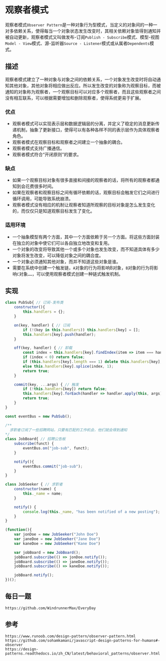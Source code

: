 # 观察者模式
观察者模式`Observer Pattern`是一种对象行为型模式，当定义的对象间的一种一对多依赖关系，使得每当一个对象状态发生改变时，其相关依赖对象皆得到通知并被自动更新，观察者模式又叫做发布-订阅`Publish - Subscribe`模式、模型-视图`Model - View`模式、源-监听器`Source - Listener`模式或从属者`Dependents`模式。

## 描述
观察者模式建立了一种对象与对象之间的依赖关系，一个对象发生改变时将自动通知其他对象，其他对象将相应做出反应。所以发生改变的对象称为观察目标，而被通知的对象称为观察者，一个观察目标可以对应多个观察者，而且这些观察者之间没有相互联系，可以根据需要增加和删除观察者，使得系统更易于扩展。

### 优点
* 观察者模式可以实现表示层和数据逻辑层的分离，并定义了稳定的消息更新传递机制，抽象了更新接口，使得可以有各种各样不同的表示层作为具体观察者角色。
* 观察者模式在观察目标和观察者之间建立一个抽象的耦合。
* 观察者模式支持广播通信。
* 观察者模式符合“开闭原则”的要求。

### 缺点
* 如果一个观察目标对象有很多直接和间接的观察者的话，将所有的观察者都通知到会花费很多时间。
* 如果在观察者和观察目标之间有循环依赖的话，观察目标会触发它们之间进行循环调用，可能导致系统崩溃。
* 观察者模式没有相应的机制让观察者知道所观察的目标对象是怎么发生变化的，而仅仅只是知道观察目标发生了变化。

### 适用环境
* 一个抽象模型有两个方面，其中一个方面依赖于另一个方面。将这些方面封装在独立的对象中使它们可以各自独立地改变和复用。
* 一个对象的改变将导致其他一个或多个对象也发生改变，而不知道具体有多少对象将发生改变，可以降低对象之间的耦合度。
* 一个对象必须通知其他对象，而并不知道这些对象是谁。
* 需要在系统中创建一个触发链，`A`对象的行为将影响B对象，`B`对象的行为将影响`C`对象`……`，可以使用观察者模式创建一种链式触发机制。


## 实现

```javascript
class PubSub{ // 订阅-发布类
    constructor(){
        this.handlers = {};
    }

    on(key, handler) { // 订阅
        if (!(key in this.handlers)) this.handlers[key] = [];
        this.handlers[key].push(handler);
    }

    off(key, handler) { // 卸载
        const index = this.handlers[key].findIndex(item => item === handler);
        if (index < 0) return false;
        if (this.handlers[key].length === 1) delete this.handlers[key];
        else this.handlers[key].splice(index, 1);
        return true;
    }

    commit(key, ...args) { // 触发
        if (!this.handlers[key]) return false;
        this.handlers[key].forEach(handler => handler.apply(this, args));
        return true;
    }
}

const eventBus = new PubSub();

/**
  求职者订阅了一些招聘网站，只要有匹配的工作机会，他们就会得到通知
*/
class JobBoard{ // 招聘公告板
    subscribe(funct) {
        eventBus.on("job-sub", funct);
    }

    notify(){
        eventBus.commit("job-sub");
    }
}

class JobSeeker { // 求职者
    constructor(name) {
        this._name = name;
    }

    notify() {
        console.log(this._name, "has been notified of a new posting");
    }
}

(function(){
    var jonDoe = new JobSeeker("John Doe")
    var janeDoe = new JobSeeker("Jane Doe")
    var kaneDoe = new JobSeeker("Kane Doe")

    var jobBoard = new JobBoard();
    jobBoard.subscribe(() => jonDoe.notify());
    jobBoard.subscribe(() => janeDoe.notify());
    jobBoard.subscribe(() => kaneDoe.notify());

    jobBoard.notify();
})();
```



## 每日一题

```
https://github.com/WindrunnerMax/EveryDay
```

## 参考

```
https://www.runoob.com/design-pattern/observer-pattern.html
https://github.com/sohamkamani/javascript-design-patterns-for-humans#-observer
https://design-patterns.readthedocs.io/zh_CN/latest/behavioral_patterns/observer.html
```

